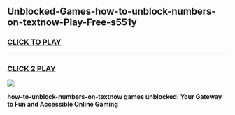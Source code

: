 
## Unblocked-Games-how-to-unblock-numbers-on-textnow-Play-Free-s551y
<h3>
<a href="https://premium76.site?title=how-to-unblock-numbers-on-textnow&ref=21A">CLICK TO PLAY</a></h3>
<hr>

<h3>
<a href="https://premium76.site?title=how-to-unblock-numbers-on-textnow&ref=21A">CLICK 2 PLAY</a>
  
</h3>

<a href="https://premium76.site?title=how-to-unblock-numbers-on-textnow&ref=21A"><img src="https://clearcache.store/games.png"></a>


**how-to-unblock-numbers-on-textnow games unblocked: Your Gateway to Fun and Accessible Online Gaming**
